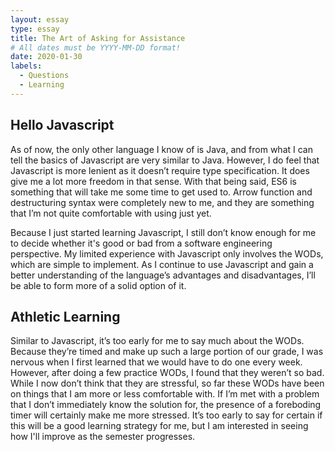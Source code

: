 ```yaml
---
layout: essay
type: essay
title: The Art of Asking for Assistance
# All dates must be YYYY-MM-DD format!
date: 2020-01-30
labels:
  - Questions
  - Learning
---
```


## Hello Javascript
As of now, the only other language I know of is Java, and from what I can tell the basics of Javascript are very similar to Java. However, I do feel that Javascript is more lenient as it doesn’t require type specification. It does give me a lot more freedom in that sense. With that being said, ES6 is something that will take me some time to get used to. Arrow function and destructuring syntax were completely new to me, and they are something that I’m not quite comfortable with using just yet. 

Because I just started learning Javascript, I still don’t know enough for me to decide whether it's good or bad from a software engineering perspective. My limited experience with Javascript only involves the WODs, which are simple to implement. As I continue to use Javascript and gain a better understanding of the language’s advantages and disadvantages, I’ll be able to form more of a solid option of it. 

## Athletic Learning
Similar to Javascript, it’s too early for me to say much about the WODs. Because they’re timed and make up such a large portion of our grade, I was nervous when I first learned that we would have to do one every week. However, after doing a few practice WODs, I found that they weren’t so bad. While I now don’t think that they are stressful, so far these WODs have been on things that I am more or less comfortable with. If I’m met with a problem that I don’t immediately know the solution for, the presence of a foreboding timer will certainly make me more stressed. It’s too early to say for certain if this will be a good learning strategy for me, but I am interested in seeing how I'll improve as the semester progresses. 


